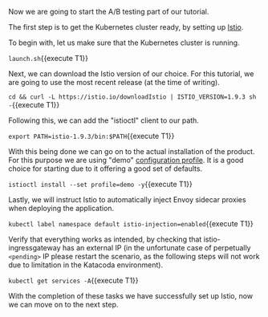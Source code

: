 Now we are going to start the A/B testing part of our tutorial.

The first step is to get the Kubernetes cluster ready, by setting up [Istio](https://istio.io/).

To begin with, let us make sure that the Kubernetes cluster is running.

`launch.sh`{{execute T1}}

Next, we can download the Istio version of our choice. For this tutorial, we are going to use the most recent release (at the time of writing).

`cd && curl -L https://istio.io/downloadIstio | ISTIO_VERSION=1.9.3 sh -`{{execute T1}}

Following this, we can add the "istioctl" client to our path.

`export PATH=istio-1.9.3/bin:$PATH`{{execute T1}}

With this being done we can go on to the actual installation of the product.
For this purpose we are using "demo" [configuration profile](https://istio.io/latest/docs/setup/additional-setup/config-profiles/).
It is a good choice for starting due to it offering a good set of defaults.

`istioctl install --set profile=demo -y`{{execute T1}}

Lastly, we will instruct Istio to automatically inject Envoy sidecar proxies when deploying the application.

`kubectl label namespace default istio-injection=enabled`{{execute T1}}

Verify that everything works as intended, by checking that istio-ingressgateway has an external IP
(in the unfortunate case of perpetually `<pending>` IP please restart the scenario, as the following steps will not work due to limitation in the Katacoda environment).

`kubectl get services -A`{{execute T1}}

With the completion of these tasks we have successfully set up Istio, now we can move on to the next step.